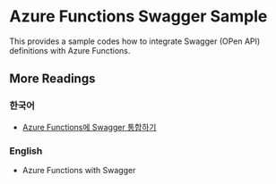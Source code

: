 # Azure Functions Swagger Sample #

This provides a sample codes how to integrate Swagger (OPen API) definitions with Azure Functions.


## More Readings ##

### 한국어 ###

* [Azure Functions에 Swagger 통합하기](http://blog.aliencube.org/ko/2017/06/12/azure-functions-with-swagger/)

### English ###

* Azure Functions with Swagger
